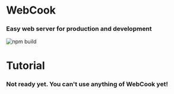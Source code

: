 # WebCook
### Easy web server for production and development
![npm build](https://img.shields.io/npm/v/webcook)
# Tutorial
### Not ready yet. You can't use anything of WebCook yet!

